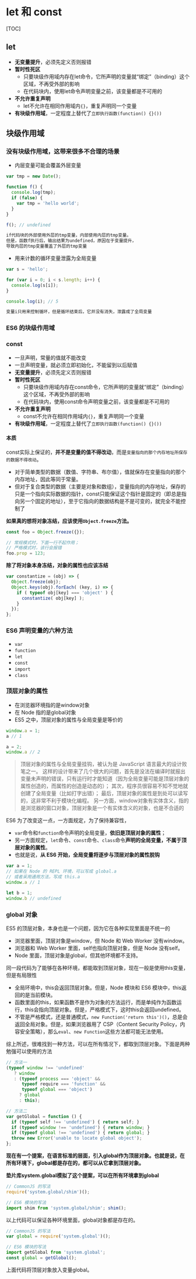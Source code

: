 # let 和 const

[TOC]

## let

- **无变量提升**，必须先定义否则报错
- **暂时性死区**
  - 只要块级作用域内存在let命令，它所声明的变量就“绑定”（binding）这个区域，不再受外部的影响
  - 在代码块内，使用let命令声明变量之前，该变量都是不可用的
- **不允许重复声明**
  - let不允许在相同作用域内`{}`，重复声明同一个变量
- **有块级作用域**，一定程度上替代了`立即执行函数(function() {}())`

## 块级作用域

### 没有块级作用域，这带来很多不合理的场景

- 内层变量可能会覆盖外层变量

```js
var tmp = new Date();

function f() {
  console.log(tmp);
  if (false) {
    var tmp = 'hello world';
  }
}

f(); // undefined

if代码块的外部使用外层的tmp变量，内部使用内层的tmp变量。
但是，函数f执行后，输出结果为undefined，原因在于变量提升，
导致内层的tmp变量覆盖了外层的tmp变量
```

- 用来计数的循环变量泄露为全局变量

```js
var s = 'hello';

for (var i = 0; i < s.length; i++) {
  console.log(s[i]);
}

console.log(i); // 5

变量i只用来控制循环，但是循环结束后，它并没有消失，泄露成了全局变量
```

### ES6 的块级作用域

### const

- 一旦声明，常量的值就不能改变
- 一旦声明变量，就必须立即初始化，不能留到以后赋值
- **无变量提升**，必须先定义否则报错
- **暂时性死区**
  - 只要块级作用域内存在const命令，它所声明的变量就“绑定”（binding）这个区域，不再受外部的影响
  - 在代码块内，使用const命令声明变量之前，该变量都是不可用的
- **不允许重复声明**
  - const不允许在相同作用域内`{}`，重复声明同一个变量
- **有块级作用域**，一定程度上替代了`立即执行函数(function() {}())`

#### 本质

const实际上保证的，**并不是变量的值不得改动**，而是`变量指向的那个内存地址所保存的数据不得改动`。

- 对于简单类型的数据（数值、字符串、布尔值），值就保存在变量指向的那个内存地址，因此等同于常量。
- 但对于复合类型的数据（主要是对象和数组），变量指向的内存地址，保存的只是一个指向实际数据的指针，const只能保证这个指针是固定的（即总是指向另一个固定的地址），至于它指向的数据结构是不是可变的，就完全不能控制了

**如果真的想将对象冻结，应该使用`Object.freeze`方法。**

```js
const foo = Object.freeze({});

// 常规模式时，下面一行不起作用；
// 严格模式时，该行会报错
foo.prop = 123;
```

**除了将对象本身冻结，对象的属性也应该冻结**

```js
var constantize = (obj) => {
  Object.freeze(obj);
  Object.keys(obj).forEach( (key, i) => {
    if ( typeof obj[key] === 'object' ) {
      constantize( obj[key] );
    }
  });
};
```

### ES6 声明变量的六种方法

- `var`
- `function`
- `let`
- `const`
- `import`
- `class`

### 顶层对象的属性

- 在浏览器环境指的是window对象
- 在 Node 指的是global对象
- ES5 之中，顶层对象的属性与全局变量是等价的

```js
window.a = 1;
a // 1

a = 2;
window.a // 2
```

> 顶层对象的属性与全局变量挂钩，被认为是 JavaScript 语言最大的设计败笔之一。
> 这样的设计带来了几个很大的问题，首先是没法在编译时就报出变量未声明的错误，只有运行时才能知道（因为全局变量可能是顶层对象的属性创造的，而属性的创造是动态的）；
> 其次，程序员很容易不知不觉地就创建了全局变量（比如打字出错）；
> 最后，顶层对象的属性是到处可以读写的，这非常不利于模块化编程。
> 另一方面，window对象有实体含义，指的是浏览器的窗口对象，顶层对象是一个有实体含义的对象，也是不合适的

ES6 为了改变这一点，一方面规定，为了保持兼容性，

- `var`命令和`function`命令声明的全局变量，**依旧是顶层对象的属性**；
- 另一方面规定，`let`命令、`const`命令、`class`命令**声明的全局变量，不属于顶层对象的属性**。
- 也就是说，**从 ES6 开始，全局变量将逐步与顶层对象的属性脱钩**

```js
var a = 1;
// 如果在 Node 的 REPL 环境，可以写成 global.a
// 或者采用通用方法，写成 this.a
window.a // 1

let b = 1;
window.b // undefined
```

### global 对象

ES5 的顶层对象，本身也是一个问题，因为它在各种实现里面是不统一的

- 浏览器里面，顶层对象是window，但 Node 和 Web Worker 没有window。
- 浏览器和 Web Worker 里面，self也指向顶层对象，但是 Node 没有self。
- Node 里面，顶层对象是global，但其他环境都不支持。

同一段代码为了能够在各种环境，都能取到顶层对象，现在一般是使用this变量，但是有局限性

- 全局环境中，this会返回顶层对象。但是，Node 模块和 ES6 模块中，this返回的是当前模块。
- 函数里面的this，如果函数不是作为对象的方法运行，而是单纯作为函数运行，this会指向顶层对象。但是，严格模式下，这时this会返回undefined。
- 不管是严格模式，还是普通模式，`new Function('return this')()`，总是会返回全局对象。但是，如果浏览器用了 CSP（Content Security Policy，内容安全策略），那么`eval`、`new Function`这些方法都可能无法使用。

综上所述，很难找到一种方法，可以在所有情况下，都取到顶层对象。下面是两种勉强可以使用的方法

```js
// 方法一
(typeof window !== 'undefined'
   ? window
   : (typeof process === 'object' &&
      typeof require === 'function' &&
      typeof global === 'object')
     ? global
     : this);

// 方法二
var getGlobal = function () {
  if (typeof self !== 'undefined') { return self; }
  if (typeof window !== 'undefined') { return window; }
  if (typeof global !== 'undefined') { return global; }
  throw new Error('unable to locate global object');
};
```

**现在有一个提案，在语言标准的层面，引入global作为顶层对象。也就是说，在所有环境下，global都是存在的，都可以从它拿到顶层对象。**

**垫片库system.global模拟了这个提案，可以在所有环境拿到global**

```js
// CommonJS 的写法
require('system.global/shim')();

// ES6 模块的写法
import shim from 'system.global/shim'; shim();
```

以上代码可以保证各种环境里面，global对象都是存在的。

```js
// CommonJS 的写法
var global = require('system.global')();

// ES6 模块的写法
import getGlobal from 'system.global';
const global = getGlobal();
```

上面代码将顶层对象放入变量global。
